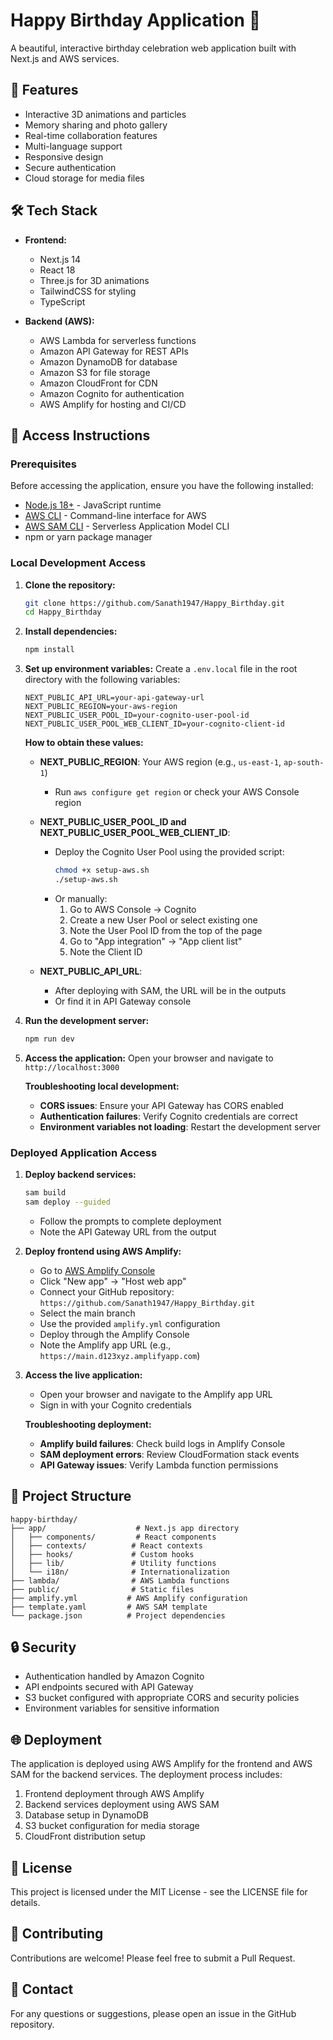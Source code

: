 # Happy Birthday Application 🎉

A beautiful, interactive birthday celebration web application built with Next.js and AWS services.

## 🌟 Features

- Interactive 3D animations and particles
- Memory sharing and photo gallery
- Real-time collaboration features
- Multi-language support
- Responsive design
- Secure authentication
- Cloud storage for media files

## 🛠 Tech Stack

- **Frontend:**
  - Next.js 14
  - React 18
  - Three.js for 3D animations
  - TailwindCSS for styling
  - TypeScript

- **Backend (AWS):**
  - AWS Lambda for serverless functions
  - Amazon API Gateway for REST APIs
  - Amazon DynamoDB for database
  - Amazon S3 for file storage
  - Amazon CloudFront for CDN
  - Amazon Cognito for authentication
  - AWS Amplify for hosting and CI/CD

## 🚀 Access Instructions

### Prerequisites

Before accessing the application, ensure you have the following installed:

- [Node.js 18+](https://nodejs.org/) - JavaScript runtime
- [AWS CLI](https://aws.amazon.com/cli/) - Command-line interface for AWS
- [AWS SAM CLI](https://aws.amazon.com/serverless-sam-cli-install/) - Serverless Application Model CLI
- npm or yarn package manager

### Local Development Access

1. **Clone the repository:**
   ```bash
   git clone https://github.com/Sanath1947/Happy_Birthday.git
   cd Happy_Birthday
   ```

2. **Install dependencies:**
   ```bash
   npm install
   ```

3. **Set up environment variables:**
   Create a `.env.local` file in the root directory with the following variables:
   ```
   NEXT_PUBLIC_API_URL=your-api-gateway-url
   NEXT_PUBLIC_REGION=your-aws-region
   NEXT_PUBLIC_USER_POOL_ID=your-cognito-user-pool-id
   NEXT_PUBLIC_USER_POOL_WEB_CLIENT_ID=your-cognito-client-id
   ```

   **How to obtain these values:**
   
   - **NEXT_PUBLIC_REGION**: Your AWS region (e.g., `us-east-1`, `ap-south-1`)
     - Run `aws configure get region` or check your AWS Console region
   
   - **NEXT_PUBLIC_USER_POOL_ID and NEXT_PUBLIC_USER_POOL_WEB_CLIENT_ID**:
     - Deploy the Cognito User Pool using the provided script:
       ```bash
       chmod +x setup-aws.sh
       ./setup-aws.sh
       ```
     - Or manually:
       1. Go to AWS Console → Cognito
       2. Create a new User Pool or select existing one
       3. Note the User Pool ID from the top of the page
       4. Go to "App integration" → "App client list"
       5. Note the Client ID
   
   - **NEXT_PUBLIC_API_URL**:
     - After deploying with SAM, the URL will be in the outputs
     - Or find it in API Gateway console

4. **Run the development server:**
   ```bash
   npm run dev
   ```

5. **Access the application:**
   Open your browser and navigate to `http://localhost:3000`

   **Troubleshooting local development:**
   - **CORS issues**: Ensure your API Gateway has CORS enabled
   - **Authentication failures**: Verify Cognito credentials are correct
   - **Environment variables not loading**: Restart the development server

### Deployed Application Access

1. **Deploy backend services:**
   ```bash
   sam build
   sam deploy --guided
   ```
   - Follow the prompts to complete deployment
   - Note the API Gateway URL from the output

2. **Deploy frontend using AWS Amplify:**
   - Go to [AWS Amplify Console](https://console.aws.amazon.com/amplify/home)
   - Click "New app" → "Host web app"
   - Connect your GitHub repository: `https://github.com/Sanath1947/Happy_Birthday.git`
   - Select the main branch
   - Use the provided `amplify.yml` configuration
   - Deploy through the Amplify Console
   - Note the Amplify app URL (e.g., `https://main.d123xyz.amplifyapp.com`)

3. **Access the live application:**
   - Open your browser and navigate to the Amplify app URL
   - Sign in with your Cognito credentials

   **Troubleshooting deployment:**
   - **Amplify build failures**: Check build logs in Amplify Console
   - **SAM deployment errors**: Review CloudFormation stack events
   - **API Gateway issues**: Verify Lambda function permissions

## 📁 Project Structure

```
happy-birthday/
├── app/                    # Next.js app directory
│   ├── components/         # React components
│   ├── contexts/          # React contexts
│   ├── hooks/             # Custom hooks
│   ├── lib/               # Utility functions
│   └── i18n/              # Internationalization
├── lambda/                # AWS Lambda functions
├── public/                # Static files
├── amplify.yml           # AWS Amplify configuration
├── template.yaml         # AWS SAM template
└── package.json          # Project dependencies
```

## 🔒 Security

- Authentication handled by Amazon Cognito
- API endpoints secured with API Gateway
- S3 bucket configured with appropriate CORS and security policies
- Environment variables for sensitive information

## 🌐 Deployment

The application is deployed using AWS Amplify for the frontend and AWS SAM for the backend services. The deployment process includes:

1. Frontend deployment through AWS Amplify
2. Backend services deployment using AWS SAM
3. Database setup in DynamoDB
4. S3 bucket configuration for media storage
5. CloudFront distribution setup

## 📝 License

This project is licensed under the MIT License - see the LICENSE file for details.

## 🤝 Contributing

Contributions are welcome! Please feel free to submit a Pull Request.

## 📧 Contact

For any questions or suggestions, please open an issue in the GitHub repository. 